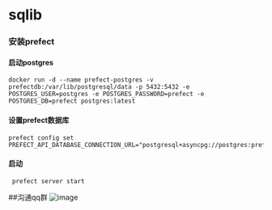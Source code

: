 # sqlib

### 安装prefect

#### 启动postgres

```
docker run -d --name prefect-postgres -v prefectdb:/var/lib/postgresql/data -p 5432:5432 -e POSTGRES_USER=postgres -e POSTGRES_PASSWORD=prefect -e POSTGRES_DB=prefect postgres:latest
```

#### 设置prefect数据库

```
prefect config set PREFECT_API_DATABASE_CONNECTION_URL="postgresql+asyncpg://postgres:prefect@localhost:5432/prefect"
```

#### 启动

```
 prefect server start
```































##沟通qq群
![image](https://github.com/vinsvison/sqlib/assets/57177476/10f5c2f5-7929-424e-b94b-61ae1c711580)
